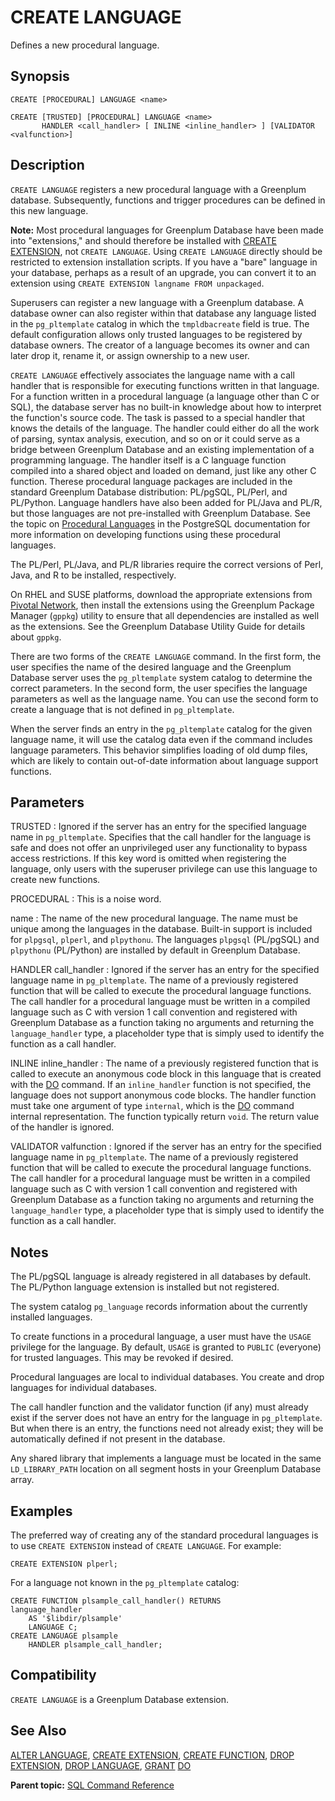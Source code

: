 # CREATE LANGUAGE 

Defines a new procedural language.

## Synopsis 

``` {#sql_command_synopsis}
CREATE [PROCEDURAL] LANGUAGE <name>

CREATE [TRUSTED] [PROCEDURAL] LANGUAGE <name>
       HANDLER <call_handler> [ INLINE <inline_handler> ] [VALIDATOR <valfunction>]
```

## Description 

`CREATE LANGUAGE` registers a new procedural language with a Greenplum database. Subsequently, functions and trigger procedures can be defined in this new language.

**Note:** Most procedural languages for Greenplum Database have been made into "extensions," and should therefore be installed with [CREATE EXTENSION](CREATE_EXTENSION.html), not `CREATE LANGUAGE`. Using `CREATE LANGUAGE` directly should be restricted to extension installation scripts. If you have a "bare" language in your database, perhaps as a result of an upgrade, you can convert it to an extension using `CREATE EXTENSION langname FROM unpackaged`.

Superusers can register a new language with a Greenplum database. A database owner can also register within that database any language listed in the `pg_pltemplate` catalog in which the `tmpldbacreate` field is true. The default configuration allows only trusted languages to be registered by database owners. The creator of a language becomes its owner and can later drop it, rename it, or assign ownership to a new user.

`CREATE LANGUAGE` effectively associates the language name with a call handler that is responsible for executing functions written in that language. For a function written in a procedural language \(a language other than C or SQL\), the database server has no built-in knowledge about how to interpret the function's source code. The task is passed to a special handler that knows the details of the language. The handler could either do all the work of parsing, syntax analysis, execution, and so on or it could serve as a bridge between Greenplum Database and an existing implementation of a programming language. The handler itself is a C language function compiled into a shared object and loaded on demand, just like any other C function. Therese procedural language packages are included in the standard Greenplum Database distribution: PL/pgSQL, PL/Perl, and PL/Python. Language handlers have also been added for PL/Java and PL/R, but those languages are not pre-installed with Greenplum Database. See the topic on [Procedural Languages](https://www.postgresql.org/docs/8.3/static/xplang.html) in the PostgreSQL documentation for more information on developing functions using these procedural languages.

The PL/Perl, PL/Java, and PL/R libraries require the correct versions of Perl, Java, and R to be installed, respectively.

On RHEL and SUSE platforms, download the appropriate extensions from [Pivotal Network](https://network.pivotal.io/products/pivotal-gpdb), then install the extensions using the Greenplum Package Manager \(`gppkg`\) utility to ensure that all dependencies are installed as well as the extensions. See the Greenplum Database Utility Guide for details about `gppkg`.

There are two forms of the `CREATE LANGUAGE` command. In the first form, the user specifies the name of the desired language and the Greenplum Database server uses the `pg_pltemplate` system catalog to determine the correct parameters. In the second form, the user specifies the language parameters as well as the language name. You can use the second form to create a language that is not defined in `pg_pltemplate`.

When the server finds an entry in the `pg_pltemplate` catalog for the given language name, it will use the catalog data even if the command includes language parameters. This behavior simplifies loading of old dump files, which are likely to contain out-of-date information about language support functions.

## Parameters 

TRUSTED
:   Ignored if the server has an entry for the specified language name in `pg_pltemplate`. Specifies that the call handler for the language is safe and does not offer an unprivileged user any functionality to bypass access restrictions. If this key word is omitted when registering the language, only users with the superuser privilege can use this language to create new functions.

PROCEDURAL
:   This is a noise word.

name
:   The name of the new procedural language. The name must be unique among the languages in the database. Built-in support is included for `plpgsql`, `plperl`, and `plpythonu`. The languages `plpgsql` \(PL/pgSQL\) and `plpythonu` \(PL/Python\) are installed by default in Greenplum Database.

HANDLER call\_handler
:   Ignored if the server has an entry for the specified language name in `pg_pltemplate`. The name of a previously registered function that will be called to execute the procedural language functions. The call handler for a procedural language must be written in a compiled language such as C with version 1 call convention and registered with Greenplum Database as a function taking no arguments and returning the `language_handler` type, a placeholder type that is simply used to identify the function as a call handler.

INLINE inline\_handler
:   The name of a previously registered function that is called to execute an anonymous code block in this language that is created with the [DO](DO.html) command. If an `inline_handler` function is not specified, the language does not support anonymous code blocks. The handler function must take one argument of type `internal`, which is the [DO](DO.html) command internal representation. The function typically return `void`. The return value of the handler is ignored.

VALIDATOR valfunction
:   Ignored if the server has an entry for the specified language name in `pg_pltemplate`. The name of a previously registered function that will be called to execute the procedural language functions. The call handler for a procedural language must be written in a compiled language such as C with version 1 call convention and registered with Greenplum Database as a function taking no arguments and returning the `language_handler` type, a placeholder type that is simply used to identify the function as a call handler.

## Notes 

The PL/pgSQL language is already registered in all databases by default. The PL/Python language extension is installed but not registered.

The system catalog `pg_language` records information about the currently installed languages.

To create functions in a procedural language, a user must have the `USAGE` privilege for the language. By default, `USAGE` is granted to `PUBLIC` \(everyone\) for trusted languages. This may be revoked if desired.

Procedural languages are local to individual databases. You create and drop languages for individual databases.

The call handler function and the validator function \(if any\) must already exist if the server does not have an entry for the language in `pg_pltemplate`. But when there is an entry, the functions need not already exist; they will be automatically defined if not present in the database.

Any shared library that implements a language must be located in the same `LD_LIBRARY_PATH` location on all segment hosts in your Greenplum Database array.

## Examples 

The preferred way of creating any of the standard procedural languages is to use `CREATE EXTENSION` instead of `CREATE LANGUAGE`. For example:

```
CREATE EXTENSION plperl;
```

For a language not known in the `pg_pltemplate` catalog:

```
CREATE FUNCTION plsample_call_handler() RETURNS 
language_handler
    AS '$libdir/plsample'
    LANGUAGE C;
CREATE LANGUAGE plsample
    HANDLER plsample_call_handler;
```

## Compatibility 

`CREATE LANGUAGE` is a Greenplum Database extension.

## See Also 

[ALTER LANGUAGE](ALTER_LANGUAGE.html), [CREATE EXTENSION](CREATE_EXTENSION.html), [CREATE FUNCTION](CREATE_FUNCTION.html), [DROP EXTENSION](DROP_EXTENSION.html), [DROP LANGUAGE](DROP_LANGUAGE.html), [GRANT](GRANT.html) [DO](DO.html)

**Parent topic:** [SQL Command Reference](../sql_commands/sql_ref.html)

